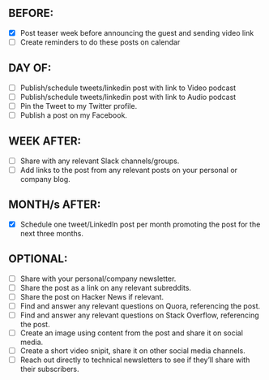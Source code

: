 ## BEFORE:
- [X] Post teaser week before announcing the guest and sending video link
- [ ] Create reminders to do these posts on calendar

## DAY OF:
- [ ] Publish/schedule tweets/linkedin post with link to Video podcast
- [ ] Publish/schedule tweets/linkedin post with link to Audio podcast
- [ ] Pin the Tweet to my Twitter profile.
- [ ] Publish a post on my Facebook.

## WEEK AFTER:
- [ ] Share with any relevant Slack channels/groups.
- [ ] Add links to the post from any relevant posts on your personal or company blog.

## MONTH/s AFTER:
- [X] Schedule one tweet/LinkedIn post per month promoting the post for the next three months.

## OPTIONAL:
- [ ] Share with your personal/company newsletter.
- [ ] Share the post as a link on any relevant subreddits.
- [ ] Share the post on Hacker News if relevant.
- [ ] Find and answer any relevant questions on Quora, referencing the post.
- [ ] Find and answer any relevant questions on Stack Overflow, referencing the post.
- [ ] Create an image using content from the post and share it on social media.
- [ ] Create a short video snipit, share it on other social media channels.
- [ ] Reach out directly to technical newsletters to see if they’ll share with their subscribers.
